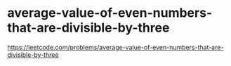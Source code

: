 # average-value-of-even-numbers-that-are-divisible-by-three

https://leetcode.com/problems/average-value-of-even-numbers-that-are-divisible-by-three
